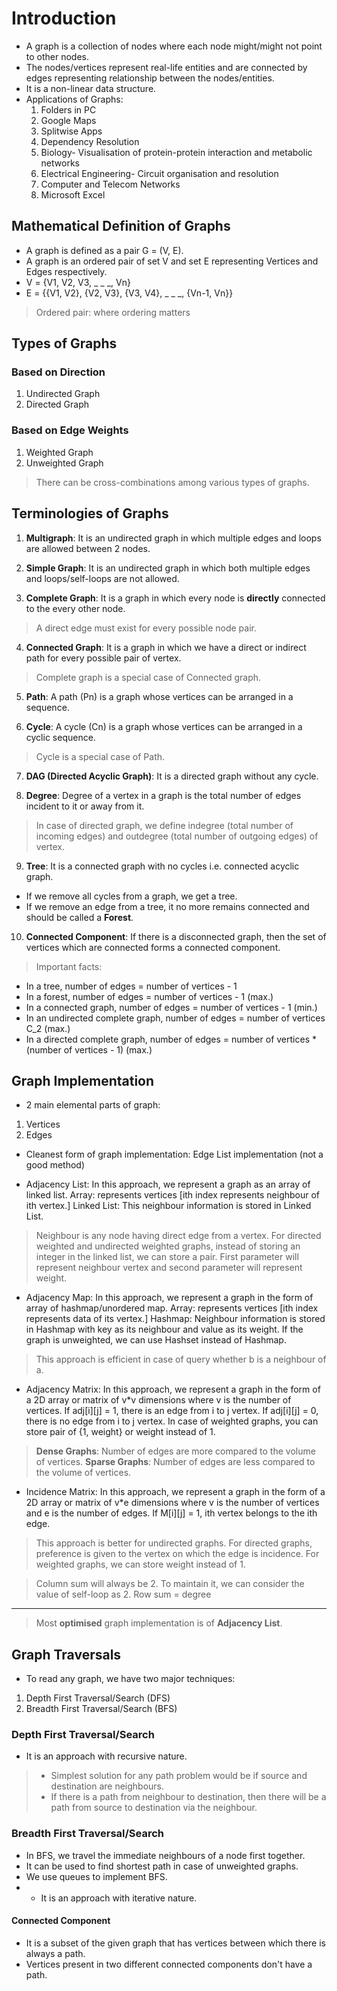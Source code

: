 # Introduction
- A graph is a collection of nodes where each node might/might not point to other nodes.
- The nodes/vertices represent real-life entities and are connected by edges representing relationship between the nodes/entities.
- It is a non-linear data structure.
- Applications of Graphs:
    1. Folders in PC
    2. Google Maps
    3. Splitwise Apps
    4. Dependency Resolution
    5. Biology- Visualisation of protein-protein interaction and metabolic networks
    6. Electrical Engineering- Circuit organisation and resolution
    7. Computer and Telecom Networks
    8. Microsoft Excel

## Mathematical Definition of Graphs
- A graph is defined as a pair G = (V, E).
- A graph is an ordered pair of set V and set E representing Vertices and Edges respectively.
- V = {V1, V2, V3, _ _ _, Vn}
- E = {{V1, V2}, {V2, V3}, {V3, V4}, _ _ _, {Vn-1, Vn}}

> Ordered pair: where ordering matters

## Types of Graphs
### Based on Direction
1. Undirected Graph
2. Directed Graph

### Based on Edge Weights
1. Weighted Graph
2. Unweighted Graph

> There can be cross-combinations among various types of graphs.

## Terminologies of Graphs
1. **Multigraph**: It is an undirected graph in which multiple edges and loops are allowed between 2 nodes.

2. **Simple Graph**: It is an undirected graph in which both multiple edges and loops/self-loops are not allowed.

3. **Complete Graph**: It is a graph in which every node is **directly** connected to the every other node.
> A direct edge must exist for every possible node pair.

4. **Connected Graph**: It is a graph in which we have a direct or indirect path for every possible pair of vertex.
> Complete graph is a special case of Connected graph.

5. **Path**: A path (Pn) is a graph whose vertices can be arranged in a sequence.

6. **Cycle**: A cycle (Cn) is a graph whose vertices can be arranged in a cyclic sequence.
> Cycle is a special case of Path.

7. **DAG (Directed Acyclic Graph)**: It is a directed graph without any cycle.

8. **Degree**: Degree of a vertex in a graph is the total number of edges incident to it or away from it.
> In case of directed graph, we define indegree (total number of incoming edges) and outdegree (total number of outgoing edges) of vertex.

9. **Tree**: It is a connected graph with no cycles i.e. connected acyclic graph.
- If we remove all cycles from a graph, we get a tree.
- If we remove an edge from a tree, it no more remains connected and should be called a **Forest**.

10. **Connected Component**: If there is a disconnected graph, then the set of vertices which are connected forms a connected component.

> Important facts:
- In a tree, number of edges = number of vertices - 1
- In a forest, number of edges = number of vertices - 1 (max.)
- In a connected graph, number of edges = number of vertices - 1 (min.)
- In an undirected complete graph, number of edges = number of vertices C_2 (max.)
- In a directed complete graph, number of edges = number of vertices * (number of vertices - 1) (max.)

## Graph Implementation
- 2 main elemental parts of graph:
1. Vertices
2. Edges

- Cleanest form of graph implementation: Edge List implementation (not a good method)

- Adjacency List: In this approach, we represent a graph as an array of linked list.
Array: represents vertices [ith index represents neighbour of ith vertex.]
Linked List: This neighbour information is stored in Linked List.

> Neighbour is any node having direct edge from a vertex.
> For directed weighted and undirected weighted graphs, instead of storing an integer in the linked list, we can store a pair. First parameter will represent neighbour vertex and second parameter will represent weight.

- Adjacency Map: In this approach, we represent a graph in the form of array of hashmap/unordered map.
Array: represents vertices [ith index represents data of its vertex.]
Hashmap: Neighbour information is stored in Hashmap with key as its neighbour and value as its weight. If the graph is unweighted, we can use Hashset instead of Hashmap.

> This approach is efficient in case of query whether b is a neighbour of a.

- Adjacency Matrix: In this approach, we represent a graph in the form of a 2D array or matrix of v*v dimensions where v is the number of vertices.
If adj[i][j] = 1, there is an edge from i to j vertex.
If adj[i][j] = 0, there is no edge from i to j vertex.
In case of weighted graphs, you can store pair of {1, weight} or weight instead of 1.

> **Dense Graphs**: Number of edges are more compared to the volume of vertices.
> **Sparse Graphs**: Number of edges are less compared to the volume of vertices.

- Incidence Matrix: In this approach, we represent a graph in the form of a 2D array or matrix of v*e dimensions where v is the number of vertices and e is the number of edges.
If M[i][j] = 1, ith vertex belongs to the ith edge.

> This approach is better for undirected graphs. For directed graphs, preference is given to the vertex on which the edge is incidence. For weighted graphs, we can store weight instead of 1.

> Column sum will always be 2. To maintain it, we can consider the value of self-loop as 2.
> Row sum = degree
---

> Most **optimised** graph implementation is of **Adjacency List**.

## Graph Traversals
- To read any graph, we have two major techniques:
1. Depth First Traversal/Search (DFS)
2. Breadth First Traversal/Search (BFS)

### Depth First Traversal/Search
- It is an approach with recursive nature.

> - Simplest solution for any path problem would be if source and destination are neighbours.
> - If there is a path from neighbour to destination, then there will be a path from source to destination via the neighbour.

### Breadth First Traversal/Search
- In BFS, we travel the immediate neighbours of a node first together.
- It can be used to find shortest path in case of unweighted graphs.
- We use queues to implement BFS.
- - It is an approach with iterative nature.

#### Connected Component
- It is a subset of the given graph that has vertices between which there is always a path.
- Vertices present in two different connected components don't have a path.